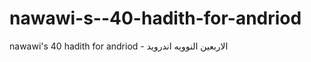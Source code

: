 nawawi-s--40-hadith-for-andriod
===============================

nawawi's  40 hadith for andriod - الاربعين النوويه اندرويد